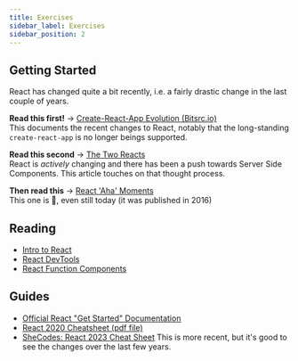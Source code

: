 ```yaml
---
title: Exercises
sidebar_label: Exercises
sidebar_position: 2
---
```


<!-- markdownlint-disable no-inline-html no-trailing-punctuation -->

## Getting Started

React has changed quite a bit recently, i.e. a fairly drastic change in the last couple of years.

**Read this first!** -> [Create-React-App Evolution (Bitsrc.io)](https://blog.bitsrc.io/the-future-of-react-why-create-react-app-is-deprecated-and-hooks-are-the-future-83e8a087a325)
<br/>This documents the recent changes to React, notably that the long-standing `create-react-app` is no longer beings supported.

**Read this second** -> [The Two Reacts](https://overreacted.io/the-two-reacts/)
<br/>React is _actively_ changing and there has been a push towards Server Side Components. This article touches on that thought process.

**Then read this** ->  [React 'Aha' Moments](https://ui.dev/react-aha-moments/)
<br/>This one is 🤌, even still today (it was published in 2016)

## Reading

- [Intro to React](/docs/lessons/ui-frameworks/react/intro-to-react/)
- [React DevTools](/docs/lessons/ui-frameworks/react/react-devtools/)
- [React Function Components](/docs/lessons/ui-frameworks/react/function-components/)

## Guides

- [Official React "Get Started" Documentation](https://react.dev/learn)
- [React 2020 Cheatsheet (pdf file)](./files/React_2020_Cheatsheet_small.pdf)
- [SheCodes: React 2023 Cheat Sheet](http://cheatsheets.shecodes.io/react)
    This is more recent, but it's good to see the changes over the last few years.



<!--
MOVE THIS TO MONDAY

## Practice Exercise

- Complete the [React Intro exercises](/docs/exercises/react-intro) -->
